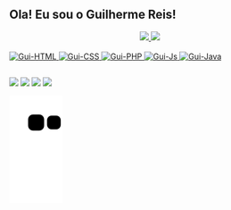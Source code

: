 ## Ola! Eu sou o Guilherme Reis!
<div align="center">
  <a href="https://github.com/gui1hermereis/">
  <img height="180em" src="https://github-readme-stats.vercel.app/api?username=Gui1hermeReis&show_icons=true&theme=dark&include_all_commits=true&count_private=true"/>
  <img height="180em" src="https://github-readme-stats.vercel.app/api/top-langs/?username=Gui1hermeReis&layout=compact&langs_count=7&theme=dark"/>
</div>
  
<div style="display: inline_block"><br>
  <img alt="Gui-HTML" src="https://img.shields.io/badge/HTML5-E34F26?style=for-the-badge&logo=html5&logoColor=white">
  <img alt="Gui-CSS" src="https://img.shields.io/badge/CSS3-1572B6?style=for-the-badge&logo=css3&logoColor=white">
  <img alt="Gui-PHP" src="https://img.shields.io/badge/PHP-777BB4?style=for-the-badge&logo=php&logoColor=white">
  <img alt="Gui-Js" src="https://img.shields.io/badge/JavaScript-F7DF1E?style=for-the-badge&logo=javascript&logoColor=black">
  <img alt="Gui-Java" src="https://img.shields.io/badge/Java-ED8B00?style=for-the-badge&logo=java&logoColor=white">

  ##
 
<div> 
  <a href="https://www.linkedin.com/in/guilherme-reis-9720ab241/" target="_blank"><img src="https://img.shields.io/badge/-LinkedIn-%230077B5?style=for-the-badge&logo=linkedin&logoColor=white" target="_blank"></a> 
  <a href="https://api.whatsapp.com/send?phone=5512991046726&text=Olá%20Guilherme" target="_blank"><img src="https://img.shields.io/badge/WhatsApp-25D366?style=for-the-badge&logo=whatsapp&logoColor=white" target="_blank"></a>
  <a href="https://www.instagram.com/gui1hermereis/" target="_blank"><img src="https://img.shields.io/badge/-Instagram-%23E4405F?style=for-the-badge&logo=instagram&logoColor=white" target="_blank"></a>
  <a href="mailto:sjcgui.2004@gmail.com"><img src="https://img.shields.io/badge/Gmail-D14836?style=for-the-badge&logo=gmail&logoColor=white" target="_blank"></a>
 
  ![Snake animation](https://github.com/gui1hermereis/gui1hermereis/blob/output/github-contribution-grid-snake.svg)
 
</div>
